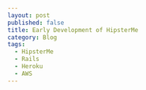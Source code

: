 ```yaml
---
layout: post
published: false
title: Early Development of HipsterMe
category: Blog
tags:
  - HipsterMe
  - Rails
  - Heroku
  - AWS
---
```

